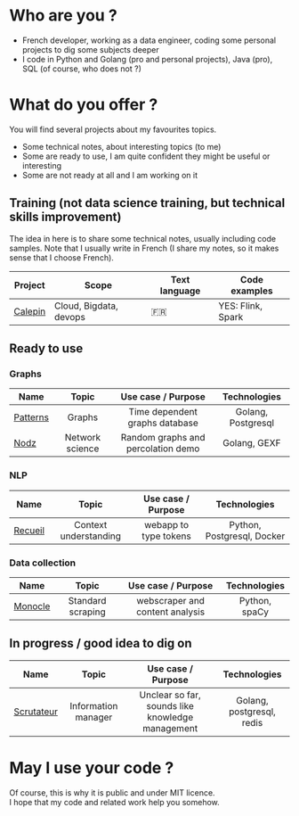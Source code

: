 # Who are you ? 

* French developer, working as a data engineer, coding some personal projects to dig some subjects deeper
* I code in Python and Golang (pro and personal projects), Java (pro), SQL (of course, who does not ?)

# What do you offer ? 

You will find several projects about my favourites topics. 
* Some technical notes, about interesting topics (to me) 
* Some are ready to use, I am quite confident they might be useful or interesting
* Some are not ready at all and I am working on it


## Training (not data science training, but technical skills improvement)

The idea in here is to share some technical notes, usually including code samples. 
Note that I usually write in French (I share my notes, so it makes sense that I choose French). 



| Project | Scope | Text language | Code examples |
|------------|----------------|---------------|----------------|
| [Calepin](https://github.com/zefrenchwan/calepin) | Cloud, Bigdata, devops | :fr: | YES: Flink, Spark |



## Ready to use 

### Graphs

|   Name   |   Topic  |  Use case / Purpose | Technologies |
|---    |:-:  |:-:  |:-:   |
| [Patterns](https://github.com/zefrenchwan/patterns) | Graphs | Time dependent graphs database | Golang, Postgresql |
| [Nodz](https://github.com/zefrenchwan/nodz) | Network science | Random graphs and percolation  demo | Golang, GEXF |

### NLP 

|   Name   |   Topic  |  Use case / Purpose | Technologies |
|---    |:-:  |:-:  |:-:   |
| [Recueil](https://github.com/zefrenchwan/recueil) | Context understanding | webapp to type tokens | Python, Postgresql, Docker |

### Data collection 

|   Name   |   Topic  |  Use case / Purpose | Technologies |
|---    |:-:  |:-:  |:-:   |
| [Monocle](https://github.com/zefrenchwan/monocle) | Standard scraping  | webscraper and content analysis | Python, spaCy |

## In progress / good idea to dig on 

|   Name   |   Topic  |  Use case / Purpose | Technologies |
|---    |:-:  |:-:  |:-:   |
| [Scrutateur](https://github.com/zefrenchwan/scrutateur) | Information manager  | Unclear so far, sounds like knowledge management | Golang, postgresql, redis |


# May I use your code ? 

Of course, this is why it is public and under MIT licence.  
I hope that my code and related work help you somehow. 
